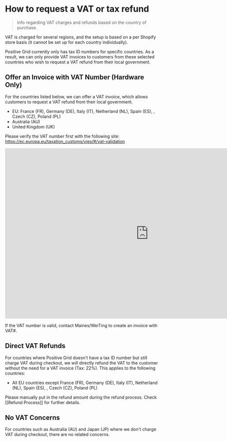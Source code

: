 # How to request a VAT or tax refund

> Info regarding VAT charges and refunds based on the country of purchase.

VAT is charged for several regions, and the setup is based on a per Shopify store basis (it cannot be set up for each country individually).

Positive Grid currently only has tax ID numbers for specific countries. As a result, we can only provide VAT invoices to customers from these selected countries who wish to request a VAT refund from their local government. 

## Offer an Invoice with VAT Number (Hardware Only)

For the countries listed below, we can offer a VAT invoice, which allows customers to request a VAT refund from their local government. 

-  EU: France (FR), Germany (DE), Italy (IT), Netherland (NL), Spain (ES), , Czech (CZ), Poland (PL)
- Australia (AU)
- United Kingdom (UK)

Please verify the VAT number first with the following site:
https://ec.europa.eu/taxation_customs/vies/#/vat-validation
<iframe src="https://docs.google.com/presentation/d/e/2PACX-1vR7bREZgM0YUoH5gtYtWGqVmNcMpgYTtNKh8q79-TsghA-IFj5M9_E8I3F37fpH1i501Alwd3qCHIaa/embed?start=false" frameborder="0" width="944" height="560" allowfullscreen="true" mozallowfullscreen="true" webkitallowfullscreen="true"></iframe>

If the VAT number is valid, contact Maines/WeiTing to create an invoice with VAT#.


## Direct VAT Refunds

For countries where Positive Grid doesn't have a tax ID number but still charge VAT during checkout, we will directly refund the VAT to the customer without the need for a VAT invoice (Tax: 22%). This applies to the following countries:

- All EU countries except France (FR), Germany (DE), Italy (IT), Netherland (NL), Spain (ES), , Czech (CZ), Poland (PL)

Please manually put in the refund amount during the refund process. Check [[Refund Process]] for further details.

## No VAT Concerns

For countries such as Australia (AU) and Japan (JP) where we don't charge VAT during checkout, there are no related concerns. 